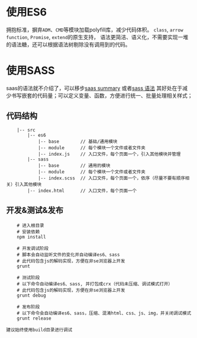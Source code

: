 # 使用ES6
拥抱标准，摒弃`ADM`、`CMD`等模块加载polyfill库，减少代码体积。
`class`, `arrow function`, `Promise`, `extend`的原生支持，
语法更简洁、语义化，不需要实现一堆的语法糖，还可以根据语法树剔除没有调用到的代码。


# 使用SASS
saas的语法就不介绍了，可以移步[saas summary](http://blog.suluf.com/2017/04/01/sass-summary/) 或者[sass 语法](http://www.w3cplus.com/sassguide/syntax.html)
其好处在于减少书写嵌套的代码量；可以定义变量、函数，方便进行统一、批量处理相关样式；

## 代码结构
```shell
    |-- src
        |-- es6
            |-- base        // 基础/通用模块
            |-- module      // 每个模块一个文件或者文件夹
            |-- index.js    // 入口文件，每个页面一个，引入其他模块并管理
        |-- sass
            |-- base        // 通用的模块
            |-- module      // 每个模块一个文件或者文件夹
            |-- index.scss  // 入口文件，每个页面一个，依序（尽量不要有顺序相关）引入其他模块
        |-- index.html      // 入口文件，每个页面一个
```

## 开发&测试&发布
```shell
    # 进入根目录
    # 安装依赖
    npm install

    # 开发调试阶段
    # 脚本会自动监听文件的变化并自动编译es6、sass
    # 此代码包含js的解码实现，方便在非se浏览器上开发
    grunt
    
    # 测试阶段
    # 以下命令自动编译es6、sass, 并打包成crx（代码未压缩、调试模式打开）
    # 此代码包含js的解码实现，方便在非se浏览器上开发
    grunt debug
    
    # 发布阶段
    # 以下命令会自动编译es6、sass，压缩、混淆html、css、js、img，并关闭调试模式
    grunt release
```

`建议始终使用build目录进行调试`
